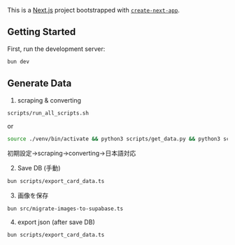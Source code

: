 This is a [Next.js](https://nextjs.org) project bootstrapped with [`create-next-app`](https://nextjs.org/docs/app/api-reference/cli/create-next-app).

## Getting Started

First, run the development server:

```bash
bun dev
```

## Generate Data

1. scraping & converting

```bash
scripts/run_all_scripts.sh
```

or

```bash
source ./venv/bin/activate && python3 scripts/get_data.py && python3 scripts/convert_card_data.py && python3 scripts/get_data_ja.py
```

初期設定→scraping→converting→日本語対応


2. Save DB (手動)

```bash
bun scripts/export_card_data.ts
```

3. 画像を保存

```bash
bun src/migrate-images-to-supabase.ts
```

4. export json (after save DB)

```bash
bun scripts/export_card_data.ts
```